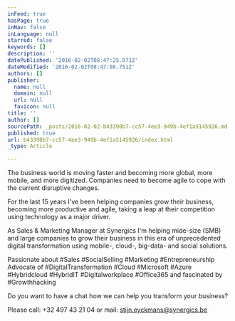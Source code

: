 ```yaml
---
inFeed: true
hasPage: true
inNav: false
inLanguage: null
starred: false
keywords: []
description: ''
datePublished: '2016-02-02T08:47:25.071Z'
dateModified: '2016-02-02T08:47:08.751Z'
authors: []
publisher:
  name: null
  domain: null
  url: null
  favicon: null
title: ''
author: []
sourcePath: _posts/2016-02-02-b43390b7-cc57-4ee3-949b-4ef1a5145926.md
published: true
url: b43390b7-cc57-4ee3-949b-4ef1a5145926/index.html
_type: Article

---
```

The business world is moving faster and becoming more global, more mobile, and more digitized. 
Companies need to become agile to cope with the current disruptive changes. 

For the last 15 years I've been helping companies grow their business, becoming more productive and agile, taking a leap at their competition using technology as a major driver. 

As Sales & Marketing Manager at Synergics I'm helping mide-size (SMB) and large companies to grow their business in this era of unprecedented digital transformation using mobile-, cloud-, big-data- and social solutions. 

Passionate about \#Sales \#SocialSelling \#Marketing \#Entrepreneurship
Advocate of \#DigitalTransformation \#Cloud \#Microsoft \#Azure \#Hybridcloud \#HybridIT \#Digitalworkplace \#Office365 and fascinated by \#Growthhacking 

Do you want to have a chat how we can help you transform your business? 

Please call: +32 497 43 21 04 
or mail: stijn.eyckmans@synergics.be